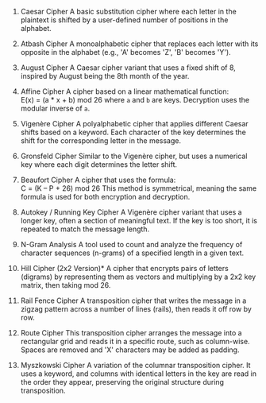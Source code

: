 

1. Caesar Cipher 
A basic substitution cipher where each letter in the plaintext is shifted by a user-defined number of positions in the alphabet.

2. Atbash Cipher
A monoalphabetic cipher that replaces each letter with its opposite in the alphabet (e.g., 'A' becomes 'Z', 'B' becomes 'Y').

3. August Cipher
A Caesar cipher variant that uses a fixed shift of 8, inspired by August being the 8th month of the year.

4. Affine Cipher
A cipher based on a linear mathematical function:  
E(x) = (a * x + b) mod 26
where `a` and `b` are keys. Decryption uses the modular inverse of `a`.

5. Vigenère Cipher
A polyalphabetic cipher that applies different Caesar shifts based on a keyword. Each character of the key determines the shift for the corresponding letter in the message.

6. Gronsfeld Cipher
Similar to the Vigenère cipher, but uses a numerical key where each digit determines the letter shift.

7. Beaufort Cipher
A cipher that uses the formula:  
C = (K – P + 26) mod 26 
This method is symmetrical, meaning the same formula is used for both encryption and decryption.

8. Autokey / Running Key Cipher
A Vigenère cipher variant that uses a longer key, often a section of meaningful text. If the key is too short, it is repeated to match the message length.

9. N-Gram Analysis
A tool used to count and analyze the frequency of character sequences (n-grams) of a specified length in a given text.

10. Hill Cipher (2x2 Version)*
A cipher that encrypts pairs of letters (digrams) by representing them as vectors and multiplying by a 2x2 key matrix, then taking mod 26.

11. Rail Fence Cipher
A transposition cipher that writes the message in a zigzag pattern across a number of lines (rails), then reads it off row by row.

12. Route Cipher
This transposition cipher arranges the message into a rectangular grid and reads it in a specific route, such as column-wise. Spaces are removed and 'X' characters may be added as padding.

13. Myszkowski Cipher
A variation of the columnar transposition cipher. It uses a keyword, and columns with identical letters in the key are read in the order they appear, preserving the original structure during transposition.

